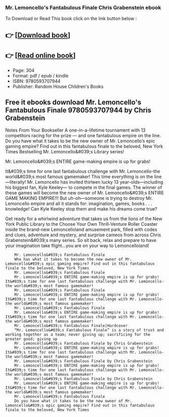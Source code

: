 ### Mr. Lemoncello's Fantabulous Finale Chris Grabenstein ebook

To Download or Read This book click on the link button below :

## 👉  [**[Download book](http://get-pdfs.com/download.php?group=book&from=github.com&id=721018&lnk=1079 "Download book")**]

## 👉  [**[Read online book](http://get-pdfs.com/download.php?group=book&from=github.com&id=721018&lnk=1079 "Read online book")**]


* Page: 304
* Format: pdf / epub / kindle
* ISBN: 9780593707944
* Publisher: Random House Children&#039;s Books



## Free it ebooks download Mr. Lemoncello's Fantabulous Finale 9780593707944  by Chris Grabenstein



Notes From Your Bookseller A one-in-a-lifetime tournament with 13 competitors racing for the prize — and one fantabulous empire on the line. Do you have what it takes to be the new owner of Mr. Lemoncello’s epic gaming empire? Find out in this fantabulous finale to the beloved, New York Times Bestselling Mr. Lemoncello&amp;#039;s Library series!
 
 Mr. Lemoncello&amp;#039;s ENTIRE game-making empire is up for grabs!
 
 It&amp;#039;s time for one last fantabulous challenge with Mr. Lemoncello-the world&amp;#039;s most famous gamemaker! This time everything is on the line—literally! Mr. Lemoncello has invited thirteen lucky 13 year-olds—including his biggest fan, Kyle Keeley— to compete in the final games. The winner of these games will become the new owner of Mr. Lemoncello&amp;#039;s ENTIRE GAME MAKING EMPIRE!!! But uh-oh—someone is trying to destroy Mr. Lemoncello empire and all it stands for: imagination, games, books . . . knowledge! Can Kyle Keeley stop them and make his dreams come true?
 
 Get ready for a whirlwind adventure that takes us from the lions of the New York Public Library to the Choose Your Own Thrill-Venture Roller Coaster inside the brand-new Lemoncelloland amusement park, filled with codes and clues, adventure and mystery, and surprise cameos from across Chris Grabenstein&amp;#039;s many series. So sit back, relax and prepare to have your imagination take flight...you are on your way to Lemoncelloland!


        Mr. Lemoncello&#039;s Fantabulous Finale
        Who has what it takes to become the new owner of Mr. Lemoncello&#039;s epic gaming empire? Find out in this fantabulous finale to the beloved, New York Times 
        Mr. Lemoncello&#039;s Fantabulous Finale
        Mr. Lemoncello&#039;s ENTIRE game-making empire is up for grabs! It&#039;s time for one last fantabulous challenge with Mr. Lemoncello-the world&#039;s most famous gamemaker!
        Mr. Lemoncello&#039;s Fantabulous Finale
        Mr. Lemoncello&#039;s ENTIRE game-making empire is up for grabs! It&#039;s time for one last fantabulous challenge with Mr. Lemoncello-the world&#039;s most famous gamemaker!
        Mr. Lemoncello&#039;s Fantabulous Finale
        Mr. Lemoncello&#039;s ENTIRE game-making empire is up for grabs! It&#039;s time for one last fantabulous challenge with Mr. Lemoncello-the world&#039;s most famous gamemaker!
        Mr. Lemoncello&#039;s Fantabulous Finale|Hardcover
        “Mr. Lemoncello&#039;s Fantabulous Finale” is a story of trust and working together as a team; never giving up; sacrificing for the greater good; giving up 
        Mr. Lemoncello&#039;s Fantabulous Finale by Chris Grabenstein
        Mr. Lemoncello&#039;s ENTIRE game-making empire is up for grabs! It&#039;s time for one last fantabulous challenge with Mr. Lemoncello-the world&#039;s most famous gamemaker!
        Mr. Lemoncello&#039;s Fantabulous Finale by Chris Grabenstein
        Mr. Lemoncello&#039;s ENTIRE game-making empire is up for grabs! It&#039;s time for one last fantabulous challenge with Mr. Lemoncello-the world&#039;s most famous gamemaker!
        Mr. Lemoncello&#039;s Fantabulous Finale by Chris Grabenstein
        Mr. Lemoncello&#039;s ENTIRE game-making empire is up for grabs! It&#039;s time for one last fantabulous challenge with Mr. Lemoncello-the world&#039;s most famous gamemaker!
        Mr. Lemoncello&#039;s Fantabulous Finale
        Do you have what it takes to be the new owner of Mr. Lemoncello&#039;s epic gaming empire? Find out in this fantabulous finale to the beloved, New York Times 
    




